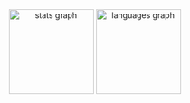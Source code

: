 <div align="center">
  <img src="https://github-readme-stats.vercel.app/api?username=adamerikoff&hide_title=false&hide_rank=false&show_icons=true&include_all_commits=true&count_private=true&disable_animations=false&theme=swift&locale=fr&hide_border=true" height="150" alt="stats graph"  />
  <img src="https://github-readme-stats.vercel.app/api/top-langs?username=adamerikoff&locale=fr&hide_title=false&layout=compact&card_width=320&langs_count=5&theme=swift&hide_border=true" height="150" alt="languages graph"  />
</div>

###
